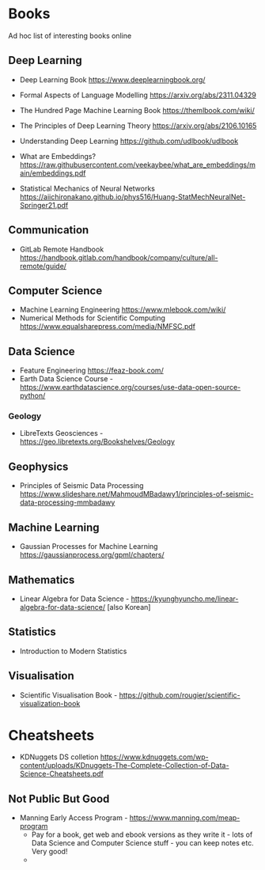 # Books
Ad hoc list of interesting books online

## Deep Learning
- Deep Learning Book https://www.deeplearningbook.org/
- Formal Aspects of Language Modelling https://arxiv.org/abs/2311.04329
- The Hundred Page Machine Learning Book https://themlbook.com/wiki/ 

- The Principles of Deep Learning Theory https://arxiv.org/abs/2106.10165
- Understanding Deep Learning https://github.com/udlbook/udlbook
- What are Embeddings? https://raw.githubusercontent.com/veekaybee/what_are_embeddings/main/embeddings.pdf
- Statistical Mechanics of Neural Networks https://aiichironakano.github.io/phys516/Huang-StatMechNeuralNet-Springer21.pdf

## Communication
- GitLab Remote Handbook https://handbook.gitlab.com/handbook/company/culture/all-remote/guide/

## Computer Science
- Machine Learning Engineering https://www.mlebook.com/wiki/ 
- Numerical Methods for Scientific Computing https://www.equalsharepress.com/media/NMFSC.pdf

## Data Science
- Feature Engineering https://feaz-book.com/
- Earth Data Science Course - https://www.earthdatascience.org/courses/use-data-open-source-python/

### Geology
- LibreTexts Geosciences - https://geo.libretexts.org/Bookshelves/Geology

## Geophysics
- Principles of Seismic Data Processing https://www.slideshare.net/MahmoudMBadawy1/principles-of-seismic-data-processing-mmbadawy

## Machine Learning
- Gaussian Processes for Machine Learning  https://gaussianprocess.org/gpml/chapters/

## Mathematics
- Linear Algebra for Data Science - https://kyunghyuncho.me/linear-algebra-for-data-science/ [also Korean]

## Statistics
- Introduction to Modern Statistics

## Visualisation
- Scientific Visualisation Book - https://github.com/rougier/scientific-visualization-book


# Cheatsheets
- KDNuggets DS colletion https://www.kdnuggets.com/wp-content/uploads/KDnuggets-The-Complete-Collection-of-Data-Science-Cheatsheets.pdf


## Not Public But Good
- Manning Early Access Program - https://www.manning.com/meap-program
    - Pay for a book, get web and ebook versions as they write it - lots of Data Science and Computer Science stuff - you can keep notes etc.  Very good!
    - 
